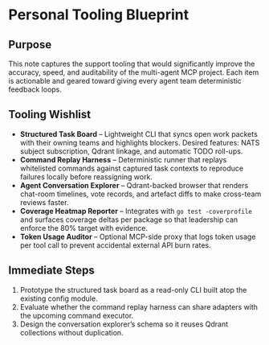 # Personal Tooling Blueprint

## Purpose
This note captures the support tooling that would significantly improve the accuracy, speed, and auditability of the multi-agent MCP project. Each item is actionable and geared toward giving every agent team deterministic feedback loops.

## Tooling Wishlist
- **Structured Task Board** – Lightweight CLI that syncs open work packets with their owning teams and highlights blockers. Desired features: NATS subject subscription, Qdrant linkage, and automatic TODO roll-ups.
- **Command Replay Harness** – Deterministic runner that replays whitelisted commands against captured task contexts to reproduce failures locally before reassigning work.
- **Agent Conversation Explorer** – Qdrant-backed browser that renders chat-room timelines, vote records, and artefact diffs to make cross-team reviews faster.
- **Coverage Heatmap Reporter** – Integrates with `go test -coverprofile` and surfaces coverage deltas per package so that leadership can enforce the 80% target with evidence.
- **Token Usage Auditor** – Optional MCP-side proxy that logs token usage per tool call to prevent accidental external API burn rates.

## Immediate Steps
1. Prototype the structured task board as a read-only CLI built atop the existing config module.
2. Evaluate whether the command replay harness can share adapters with the upcoming command executor.
3. Design the conversation explorer’s schema so it reuses Qdrant collections without duplication.

